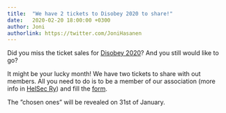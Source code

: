 ```yaml
---
title:  "We have 2 tickets to Disobey 2020 to share!"
date:   2020-02-20 18:00:00 +0300
author: Joni
authorlink: https://twitter.com/JoniHasanen
---
```


Did you miss the ticket sales for [Disobey 2020](https://www.disobey.fi)? And you still would like to go?

It might be your lucky month! We have two tickets to share with out members. All you need to do is to be a member of our association (more info in [HelSec Ry](/helsec)) and fill the [form](https://forms.gle/UrfAbqbjF2wf6gJh8).

The ”chosen ones” will be revealed on 31st of January.

